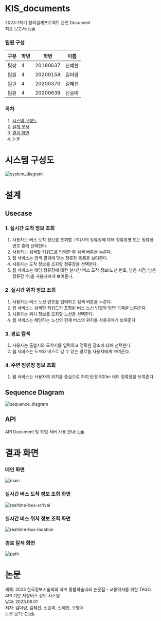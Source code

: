 # KIS_documents
2023-1학기 창의설계프로젝트 관련 Document <br/>
최종 보고서: [link](https://github.com/StupidTalkingPotatoes/KIS_documents/blob/main/%EA%B2%B0%EA%B3%BC%EB%B3%B4%EA%B3%A0%EC%84%9C.pdf)

### 팀원 구성
|구분|학년|학번|이름|
|---|---|---|---|
|팀장|4|20180637|신예찬|
|팀원|4|20200158|김미령|
|팀원|4|20200370|김혜진|
|팀원|4|20200639|신승미|

### 목차
1. [시스템 구성도](#시스템-구성도)
2. [설계 문서](#설계)
3. [결과 화면](#결과-화면)
4. [논문](#논문)

# 시스템 구성도
![system_diagram](https://github.com/StupidTalkingPotatoes/KIS_documents/blob/main/%EC%8B%9C%EC%8A%A4%ED%85%9C%20%EA%B5%AC%EC%84%B1%EB%8F%84.png)

# 설계

## Usecase
### 1. 실시간 도착 정보 조회
1. 사용자는 버스 도착 정보를 조회할 구미시의 정류장에 대해 정류장명 또는 정류장 번호 중에 선택한다.
2. 사용자는 검색할 키워드를 입력한 후 검색 버튼을 누른다.
3. 웹 서비스는 검색 결과에 맞는 정류장 목록을 보여준다.
4. 사용자는 도착 정보를 조회할 정류장을 선택한다.
5. 웹 서비스는 해당 정류장에 대한 실시간 버스 도착 정보(노선 번호, 남은 시간, 남은 정류장 수)을 사용자에게 보여준다.
### 2. 실시간 위치 정보 조회
1. 사용자는 버스 노선 번호를 입력하고 검색 버튼을 누른다.
2. 웹 서비스는 검색한 키워드가 포함된 버스 노선 번호와 방면 목록을 보여준다.
3. 사용자는 위치 정보를 조회할 노선을 선택한다.
4. 웹 서비스는 해당하는 노선의 현재 버스의 위치를 사용자에게 보여준다.
### 3. 경로 탐색
1. 사용자는 출발지와 도착지를 입력하고 정확한 장소에 대해 선택한다.
2. 웹 서비스는 도보와 버스로 갈 수 있는 경로를 사용자에게 보여준다.
### 4. 주변 정류장 정보 조회
1. 웹 서비스는 사용자의 위치를 중심으로 하여 반경 500m 내의 정류장을 보여준다.

## Sequence Diagram
![sequence_diagram](https://github.com/StupidTalkingPotatoes/KIS_documents/blob/main/%EC%8B%9C%ED%80%80%EC%8A%A4%20%EB%8B%A4%EC%9D%B4%EC%96%B4%EA%B7%B8%EB%9E%A8/(%EC%B5%9C%EC%A2%85)sequence_diagram.jpg)

## API
API Document 및 목업 서버 사용 안내: [link](https://documenter.getpostman.com/view/15047765/2s93ebTr39)

# 결과 화면
### 메인 화면
![main](https://github.com/StupidTalkingPotatoes/KIS_documents/blob/main/%EA%B5%AC%ED%98%84%20%EA%B2%B0%EA%B3%BC%20%EC%82%AC%EC%A7%84/1-%EB%A9%94%EC%9D%B8%ED%99%94%EB%A9%B4.png)
### 실시간 버스 도착 정보 조회 화면
![realtime-bus-arrival](https://github.com/StupidTalkingPotatoes/KIS_documents/blob/main/%EA%B5%AC%ED%98%84%20%EA%B2%B0%EA%B3%BC%20%EC%82%AC%EC%A7%84/4-%EC%8B%A4%EC%8B%9C%EA%B0%84%EB%8F%84%EC%B0%A9%EC%A0%95%EB%B3%B4%EA%B2%B0%EA%B3%BC2.png)
### 실시간 버스 위치 정보 조회 화면
![realtime-bus-location](https://github.com/StupidTalkingPotatoes/KIS_documents/blob/main/%EA%B5%AC%ED%98%84%20%EA%B2%B0%EA%B3%BC%20%EC%82%AC%EC%A7%84/7-%EC%8B%A4%EC%8B%9C%EA%B0%84%EC%9C%84%EC%B9%98%EC%A0%95%EB%B3%B4%EA%B2%B0%EA%B3%BC.png)
### 경로 탐색 화면
![path](https://github.com/StupidTalkingPotatoes/KIS_documents/blob/main/%EA%B5%AC%ED%98%84%20%EA%B2%B0%EA%B3%BC%20%EC%82%AC%EC%A7%84/9-%EA%B2%BD%EB%A1%9C%ED%83%90%EC%83%89%EA%B2%B0%EA%B3%BC.png)

# 논문
제목: 2023 한국정보기술학회 하계 종합학술대회 논문집 - 교통약자를 위한 TAGO API 기반 저상버스 정보 시스템 </br>
날짜: 2023.06.01 </br>
저자: 김미령, 김혜진, 신승미, 신예찬, 오병우 </br>
논문 보기: [Click](https://github.com/StupidTalkingPotatoes/Documents/blob/main/%EB%85%BC%EB%AC%B8/(%EC%A0%9C%EC%B6%9C%EB%B3%B8)%EA%B5%90%ED%86%B5%EC%95%BD%EC%9E%90%EB%A5%BC%20%EC%9C%84%ED%95%9C%20TAGO%20API%20%EA%B8%B0%EB%B0%98%20%EC%A0%80%EC%83%81%EB%B2%84%EC%8A%A4%20%EC%A0%95%EB%B3%B4%20%EC%8B%9C%EC%8A%A4%ED%85%9C.pdf)

